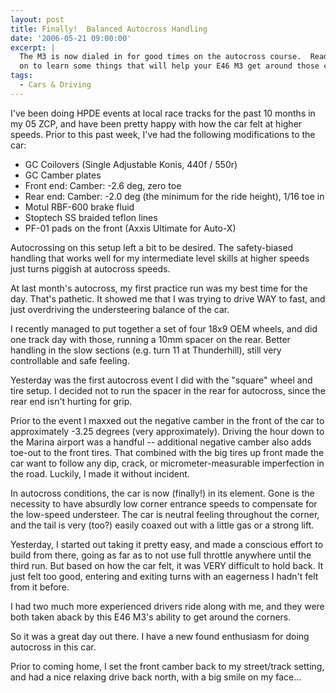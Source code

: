 ```yaml
---
layout: post
title: Finally!  Balanced Autocross Handling
date: '2006-05-21 09:00:00'
excerpt: |
  The M3 is now dialed in for good times on the autocross course.  Read
  on to learn some things that will help your E46 M3 get around those cones!
tags:
  - Cars & Driving
---
```


I've been doing HPDE events at local race tracks for the past 10 months in my 05 ZCP, and have been pretty happy with how the car felt at higher speeds. Prior to this past week, I've had the following modifications to the car:

- GC Coilovers (Single Adjustable Konis, 440f / 550r)
- GC Camber plates
- Front end: Camber: -2.6 deg, zero toe
- Rear end: Camber: -2.0 deg (the minimum for the ride height), 1/16 toe in
- Motul RBF-600 brake fluid
- Stoptech SS braided teflon lines
- PF-01 pads on the front (Axxis Ultimate for Auto-X)

Autocrossing on this setup left a bit to be desired. The safety-biased handling that works well for my intermediate level skills at higher speeds just turns piggish at autocross speeds.

At last month's autocross, my first practice run was my best time for the day. That's pathetic. It showed me that I was trying to drive WAY to fast, and just overdriving the understeering balance of the car.

I recently managed to put together a set of four 18x9 OEM wheels, and did one track day with those, running a 10mm spacer on the rear. Better handling in the slow sections (e.g. turn 11 at Thunderhill), still very controllable and safe feeling.

Yesterday was the first autocross event I did with the "square" wheel and tire setup. I decided not to run the spacer in the rear for autocross, since the rear end isn't hurting for grip.

Prior to the event I maxxed out the negative camber in the front of the car to approximately -3.25 degrees (very approximately). Driving the hour down to the Marina airport was a handful -- additional negative camber also adds toe-out to the front tires. That combined with the big tires up front made the car want to follow any dip, crack, or micrometer-measurable imperfection in the road. Luckily, I made it without incident.

In autocross conditions, the car is now (finally!) in its element. Gone is the necessity to have absurdly low corner entrance speeds to compensate for the low-speed understeer. The car is neutral feeling throughout the corner, and the tail is very (too?) easily coaxed out with a little gas or a strong lift.

Yesterday, I started out taking it pretty easy, and made a conscious effort to build from there, going as far as to not use full throttle anywhere until the third run. But based on how the car felt, it was VERY difficult to hold back. It just felt too good, entering and exiting turns with an eagerness I hadn't felt from it before.

I had two much more experienced drivers ride along with me, and they were both taken aback by this E46 M3's ability to get around the corners.

So it was a great day out there. I have a new found enthusiasm for doing autocross in this car.

Prior to coming home, I set the front camber back to my street/track setting, and had a nice relaxing drive back north, with a big smile on my face...
